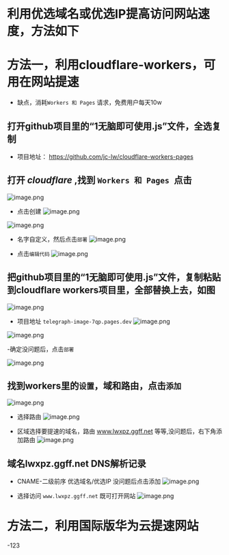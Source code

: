 # 利用优选域名或优选IP提高访问网站速度，方法如下



# 方法一，利用cloudflare-workers，可用在网站提速
- 缺点，消耗`Workers 和 Pages` 请求，免费用户每天10w
## 打开github项目里的“1无脑即可使用.js”文件，全选复制

- 项目地址：
https://github.com/jc-lw/cloudflare-workers-pages


## 打开 *cloudflare* ,找到 `Workers 和 Pages `点击
![image.png](https://rin.vcrr.us.kg/images/f9b1372d9a76c380acd993ec4c3db70ce8f1dd00.png)
- 点击创建
![image.png](https://rin.vcrr.us.kg/images/c1b47601325dce3533dac82c8e238c7e91d5f71e.png)

![image.png](https://rin.vcrr.us.kg/images/09e9adac44654a7c746713f46832853fd9853fdd.png)


- 名字自定义，然后点击`部署`
![image.png](https://rin.vcrr.us.kg/images/062f7b8f0d78b4101a31395cc7c0776526b3e659.png)

- 点击`编辑代码`
![image.png](https://rin.vcrr.us.kg/images/16f1f4d06a0fae92be573ab830db010542bf19bb.png)

## 把github项目里的“1无脑即可使用.js”文件，复制粘贴到cloudflare workers项目里，全部替换上去，如图
![image.png](https://rin.vcrr.us.kg/images/8c6440b5501872084ff5ab7744234836a1f8280c.png)

- 项目地址 `telegraph-image-7qp.pages.dev`
![image.png](https://rin.vcrr.us.kg/images/52da7311ce50ef6f68591ca44b77b4133326cb8a.png)

![image.png](https://rin.vcrr.us.kg/images/00adf9e63faeac4a2cfd42a7ccf8750f275bc3af.png)

-确定没问题后，点击`部署`

![image.png](https://rin.vcrr.us.kg/images/c4af7e80dbd4429d6d38a175d52952ef6c6bd5d4.png)

## 找到workers里的`设置`，域和路由，点击`添加`
![image.png](https://rin.vcrr.us.kg/images/091ee22cb083dae725ebe28ece3e16f3ecef7b8f.png)

- 选择路由
![image.png](https://rin.vcrr.us.kg/images/154a70e67a9e70bdbd401316545cfcf62bc9f094.png)

- 区域选择要提速的域名，路由 www.lwxpz.ggff.net 等等,没问题后，右下角添加路由
![image.png](https://rin.vcrr.us.kg/images/e25fd1cfc8dd6970f5642e3a74283b3c11026f69.png)
## 域名lwxpz.ggff.net DNS解析记录
- CNAME-二级前序   优选域名/优选IP 没问题后点击添加
![image.png](https://rin.vcrr.us.kg/images/d4725a445deae28ef82b36d66dffa6ef54eca313.png)


- 选择访问 `www.lwxpz.ggff.net` 既可打开网站
![image.png](https://rin.vcrr.us.kg/images/48064ddbb69ec885e191f62479558046749aa5b3.png)

# 方法二，利用国际版华为云提速网站
-123



